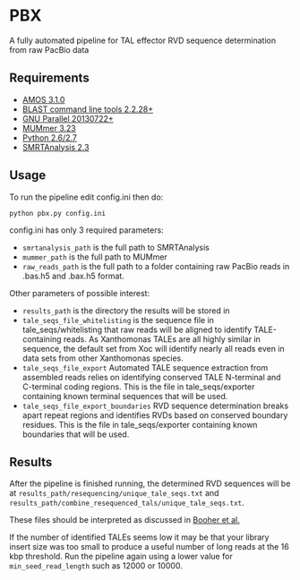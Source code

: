 # PBX
A fully automated pipeline for TAL effector RVD sequence determination from raw PacBio data

## Requirements
* [AMOS 3.1.0](http://amos.sourceforge.net/wiki/index.php/AMOS)
* [BLAST command line tools 2.2.28+](http://www.ncbi.nlm.nih.gov/books/NBK279671/)
* [GNU Parallel 20130722+](http://www.gnu.org/software/parallel/)
* [MUMmer 3.23](http://mummer.sourceforge.net/)
* [Python 2.6/2.7](https://www.python.org/)
* [SMRTAnalysis 2.3](http://www.pacb.com/devnet/)

## Usage

To run the pipeline edit config.ini then do:

```python pbx.py config.ini```

config.ini has only 3 required parameters:

* `smrtanalysis_path` is the full path to SMRTAnalysis
* `mummer_path` is the full path to MUMmer
* `raw_reads_path` is the full path to a folder containing raw PacBio reads in .bas.h5 and .bax.h5 format. 

Other parameters of possible interest:

* `results_path` is the directory the results will be stored in
* `tale_seqs_file_whitelisting` is the sequence file in tale_seqs/whitelisting that raw reads will be aligned to identify TALE-containing reads. As Xanthomonas TALEs are all highly similar in sequence, the default set from Xoc will identify nearly all reads even in data sets from other Xanthomonas species.
* `tale_seqs_file_export`
  Automated TALE sequence extraction from assembled reads relies on identifying conserved TALE N-terminal and C-terminal coding regions.
  This is the file in tale_seqs/exporter containing known terminal sequences that will be used.
* `tale_seqs_file_export_boundaries`
  RVD sequence determination breaks apart repeat regions and identifies RVDs based on conserved boundary residues.
  This is the file in tale_seqs/exporter containing known boundaries that will be used.

## Results

After the pipeline is finished running, the determined RVD sequences will be at `results_path/resequencing/unique_tale_seqs.txt` and `results_path/combine_resequenced_tals/unique_tale_seqs.txt`.

These files should be interpreted as discussed in [Booher et al.](http://dx.doi.org/10.1099/mgen.0.000032)

If the number of identified TALEs seems low it may be that your library insert size was too small to produce a useful number of long reads at the 16 kbp threshold. Run the pipeline again using a lower value for `min_seed_read_length` such as 12000 or 10000.
